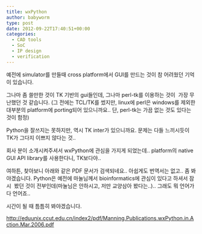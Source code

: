 ```yaml
---
title: wxPython
author: babyworm
type: post
date: 2012-09-22T17:40:51+00:00
categories:
  - CAD tools
  - SoC
  - IP design
  - verification
---
```

예전에 simulator를 만들때 cross platform에서 GUI를 만드는 것이 참 어려웠던 기억이 있습니다.

그나마 좀 쓸만한 것이 TK 기반의 gui들인데, 그나마 perl-tk를 이용하는 것이  가장 무난했던 것 같습니다. (그 전에는 TCL/TK를 썼지만, linux에 perl은 windows를 제외한 대부분의 platform에 porting되어 있으니까요.. 단, perl-tk는 가끔 없는 것도 있다는 것이 함정)

Python을 잘쓰지는 못하지만, 역시 TK inter가 있으니까요. 문제는 다들 느끼시듯이 TK가 그다지 이쁘지 않다는 것..

회사 분이 소개시켜주셔서 wxPython에 관심을 가지게 되었는데.. platform의 native GUI API library를 사용한다니, TK보다야..

여하튼, 찾아보니 아래와 같은 PDF 문서가 검색되네요.. 아쉽게도 번역서는 없고.. 좀 봐야겠습니다. Python은 예전에 마눌님께서 bioinformatics에 관심이 있다고 하셔서 잠시  봤던 것이 전부인데(마눌님은 안하시고, 저만 교양삼아 봤다는..).. 그래도 뭐 언어가 다 언어죠..

시간이 될 때 틈틈히 봐야겠습니다.

<http://eduunix.ccut.edu.cn/index2/pdf/Manning.Publications.wxPython.in.Action.Mar.2006.pdf>
